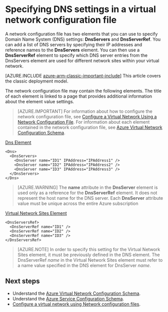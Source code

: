 <properties 
   pageTitle="Specifying DNS Settings in a virtual network configuration file | Azure"
   description="How to change DNS server settings in a virtual network using a virtual network configuration file in the classic deployment model"
   services="virtual-network"
   documentationCenter="na"
   authors="jimdial"
   manager="carmonm"
   editor="tysonn" 
   tags="azure-service-management" />
<tags 
   ms.service="virtual-network"
   ms.devlang="na"
   ms.topic="article"
   ms.tgt_pltfrm="na"
   ms.workload="infrastructure-services"
   ms.date="02/23/2016"
   wacn.date=""
   ms.author="jdial" /> 


# Specifying DNS settings in a virtual network configuration file

A network configuration file has two elements that you can use to specify Domain Name System (DNS) settings: **DnsServers** and **DnsServerRef**. You can add a list of DNS servers by specifying their IP addresses and reference names to the **DnsServers** element. You can then use a **DnsServerRef** element to specify which DNS server entries from the DnsServers element are used for different network sites within your virtual network.

[AZURE.INCLUDE [azure-arm-classic-important-include](../../includes/azure-arm-classic-important-include.md)] This article covers the classic deployment model.

The network configuration file may contain the following elements. The title of each element is linked to a page that provides additional information about the element value settings.

>[AZURE.IMPORTANT] For information about how to configure the network configuration file, see [Configure a Virtual Network Using a Network Configuration File](/documentation/articles/virtual-networks-using-network-configuration-file/). For information about each element contained in the network configuration file, see [Azure Virtual Network Configuration Schema](https://msdn.microsoft.com/zh-cn/library/azure/jj157100.aspx).

[Dns Element](https://msdn.microsoft.com/zh-cn/library/azure/jj157100)

    <Dns>
      <DnsServers>
        <DnsServer name="ID1" IPAddress="IPAddress1" />
        <DnsServer name="ID2" IPAddress="IPAddress2" />
        <DnsServer name="ID3" IPAddress="IPAddress3" />
      </DnsServers>
    </Dns>

>[AZURE.WARNING] The **name** attribute in the **DnsServer** element is used only as a reference for the **DnsServerRef** element. It does not represent the host name for the DNS server. Each **DnsServer** attribute value must be unique across the entire Azure subscription

[Virtual Network Sites Element](https://msdn.microsoft.com/zh-cn/library/azure/jj157100)

	<DnsServersRef>
	  <DnsServerRef name="ID1" />
	  <DnsServerRef name="ID2" />
	  <DnsServerRef name="ID3" />
	</DnsServersRef>

>[AZURE.NOTE] In order to specify this setting for the Virtual Network Sites element, it must be previously defined in the DNS element. The DnsServerRef *name* in the Virtual Network Sites element must refer to a name value specified in the DNS element for DnsServer *name*.

## Next steps

- Understand the [Azure Virtual Network Configuration Schema](https://msdn.microsoft.com/zh-cn/library/azure/jj157100).
- Understand the [Azure Service Configuration Schema](https://msdn.microsoft.com/zh-cn/library/azure/ee758710).
- [Configure a virtual network using Network configuration files](/documentation/articles/virtual-networks-using-network-configuration-file/).
